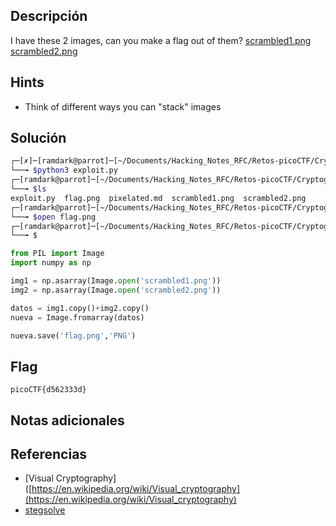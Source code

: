 ## Descripción
I have these 2 images, can you make a flag out of them? [scrambled1.png](https://mercury.picoctf.net/static/75e646e4ad19967ca1811f895fb40465/scrambled1.png) [scrambled2.png](https://mercury.picoctf.net/static/75e646e4ad19967ca1811f895fb40465/scrambled2.png)

## Hints
+ Think of different ways you can "stack" images


## Solución

``` bash
┌─[✗]─[ramdark@parrot]─[~/Documents/Hacking_Notes_RFC/Retos-picoCTF/Cryptography/11-Pixelated]
└──╼ $python3 exploit.py 
┌─[ramdark@parrot]─[~/Documents/Hacking_Notes_RFC/Retos-picoCTF/Cryptography/11-Pixelated]
└──╼ $ls
exploit.py  flag.png  pixelated.md  scrambled1.png  scrambled2.png
┌─[ramdark@parrot]─[~/Documents/Hacking_Notes_RFC/Retos-picoCTF/Cryptography/11-Pixelated]
└──╼ $open flag.png 
┌─[ramdark@parrot]─[~/Documents/Hacking_Notes_RFC/Retos-picoCTF/Cryptography/11-Pixelated]
└──╼ $

```

```python
from PIL import Image
import numpy as np

img1 = np.asarray(Image.open('scrambled1.png'))
img2 = np.asarray(Image.open('scrambled2.png'))

datos = img1.copy()+img2.copy()
nueva = Image.fromarray(datos)

nueva.save('flag.png','PNG')
```

## Flag
``` picoCTF{d562333d} ```


## Notas adicionales




## Referencias
+ [Visual Cryptography]([https://en.wikipedia.org/wiki/Visual_cryptography](https://en.wikipedia.org/wiki/Visual_cryptography)
+ [stegsolve](https://github.com/zardus/ctf-tools/blob/master/stegsolve/install)
